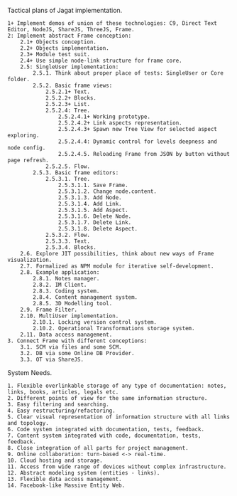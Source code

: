 Tactical plans of Jagat implementation.

	1+ Implement demos of union of these technologies: C9, Direct Text Editor, NodeJS, ShareJS, ThreeJS, Frame.
	2: Implement abstract Frame conception:
		2.1+ Objects conception.
		2.2+ Objects implementation.
		2.3+ Module test suit.
		2.4+ Use simple node-link structure for frame core.
		2.5: SingleUser implementation:
			2.5.1. Think about proper place of tests: SingleUser or Core folder.
			2.5.2. Basic frame views:
				2.5.2.1+ Text.
				2.5.2.2+ Blocks.
				2.5.2.3+ List.
				2.5.2.4: Tree.
					2.5.2.4.1+ Working prototype.
					2.5.2.4.2+ Link aspects representation.
					2.5.2.4.3+ Spawn new Tree View for selected aspect exploring.
					2.5.2.4.4: Dynamic control for levels deepness and node config.
					2.5.2.4.5. Reloading Frame from JSON by button without page refresh.
				2.5.2.5. Flow.
			2.5.3. Basic frame editors:
				2.5.3.1. Tree.
					2.5.3.1.1. Save Frame.
					2.5.3.1.2. Change node.content.
					2.5.3.1.3. Add Node.
					2.5.3.1.4. Add Link.
					2.5.3.1.5. Add Aspect.
					2.5.3.1.6. Delete Node.
					2.5.3.1.7. Delete Link.
					2.5.3.1.8. Delete Aspect.
				2.5.3.2. Flow.
				2.5.3.3. Text.
				2.5.3.4. Blocks.
		2.6. Explore JIT possibilities, think about new ways of Frame visualization.
		2.7. Formalized as NPM module for iterative self-development.
		2.8. Example application:
			2.8.1. Notes manager.
			2.8.2. IM Client.
			2.8.3. Coding system.
			2.8.4. Content management system.
			2.8.5. 3D Modelling tool.
		2.9. Frame Filter.
		2.10. MultiUser implementation.
			2.10.1. Locking version control system.
			2.10.2. Operational Transformations storage system.
		2.11. Data access management.
	3. Connect Frame with different conceptions:
		3.1. SCM via files and some SCM.
		3.2. DB via some Online DB Provider.
		3.3. OT via ShareJS.

System Needs.

	1. Flexible overlinkable storage of any type of documentation: notes, links, books, articles, legals etc.
	2. Different points of view for the same information structure.
	3. Easy filtering and searching.
	4. Easy restructuring/refactoring.
	5. Clear visual representation of information structure with all links and topology.
	6. Code system integrated with documentation, tests, feedback.
	7. Content system integrated with code, documentation, tests, feedback.
	8. Close integration of all parts for project management.
	9. Online collaboration: turn-based <-> real-time.
	10. Cloud hosting and storage.
	11. Access from wide range of devices without complex infrastructure.
	12. Abstract modeling system (entities - links).
	13. Flexible data access management.
	14. Facebook-like Massive Entity Web.